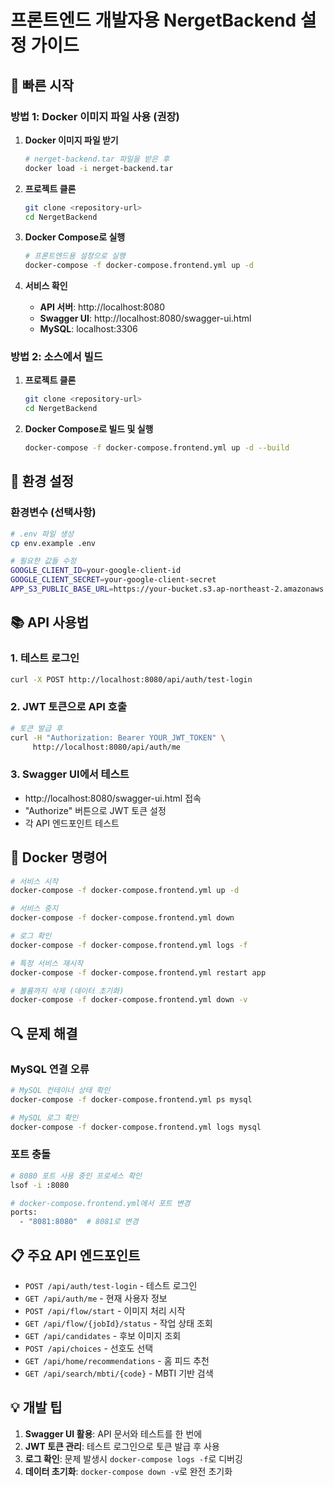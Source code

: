 # 프론트엔드 개발자용 NergetBackend 설정 가이드

## 🚀 빠른 시작

### 방법 1: Docker 이미지 파일 사용 (권장)

1. **Docker 이미지 파일 받기**

   ```bash
   # nerget-backend.tar 파일을 받은 후
   docker load -i nerget-backend.tar
   ```

2. **프로젝트 클론**

   ```bash
   git clone <repository-url>
   cd NergetBackend
   ```

3. **Docker Compose로 실행**

   ```bash
   # 프론트엔드용 설정으로 실행
   docker-compose -f docker-compose.frontend.yml up -d
   ```

4. **서비스 확인**
   - **API 서버**: http://localhost:8080
   - **Swagger UI**: http://localhost:8080/swagger-ui.html
   - **MySQL**: localhost:3306

### 방법 2: 소스에서 빌드

1. **프로젝트 클론**

   ```bash
   git clone <repository-url>
   cd NergetBackend
   ```

2. **Docker Compose로 빌드 및 실행**
   ```bash
   docker-compose -f docker-compose.frontend.yml up -d --build
   ```

## 🔧 환경 설정

### 환경변수 (선택사항)

```bash
# .env 파일 생성
cp env.example .env

# 필요한 값들 수정
GOOGLE_CLIENT_ID=your-google-client-id
GOOGLE_CLIENT_SECRET=your-google-client-secret
APP_S3_PUBLIC_BASE_URL=https://your-bucket.s3.ap-northeast-2.amazonaws.com
```

## 📚 API 사용법

### 1. 테스트 로그인

```bash
curl -X POST http://localhost:8080/api/auth/test-login
```

### 2. JWT 토큰으로 API 호출

```bash
# 토큰 발급 후
curl -H "Authorization: Bearer YOUR_JWT_TOKEN" \
     http://localhost:8080/api/auth/me
```

### 3. Swagger UI에서 테스트

- http://localhost:8080/swagger-ui.html 접속
- "Authorize" 버튼으로 JWT 토큰 설정
- 각 API 엔드포인트 테스트

## 🐳 Docker 명령어

```bash
# 서비스 시작
docker-compose -f docker-compose.frontend.yml up -d

# 서비스 중지
docker-compose -f docker-compose.frontend.yml down

# 로그 확인
docker-compose -f docker-compose.frontend.yml logs -f

# 특정 서비스 재시작
docker-compose -f docker-compose.frontend.yml restart app

# 볼륨까지 삭제 (데이터 초기화)
docker-compose -f docker-compose.frontend.yml down -v
```

## 🔍 문제 해결

### MySQL 연결 오류

```bash
# MySQL 컨테이너 상태 확인
docker-compose -f docker-compose.frontend.yml ps mysql

# MySQL 로그 확인
docker-compose -f docker-compose.frontend.yml logs mysql
```

### 포트 충돌

```bash
# 8080 포트 사용 중인 프로세스 확인
lsof -i :8080

# docker-compose.frontend.yml에서 포트 변경
ports:
  - "8081:8080"  # 8081로 변경
```

## 📋 주요 API 엔드포인트

- `POST /api/auth/test-login` - 테스트 로그인
- `GET /api/auth/me` - 현재 사용자 정보
- `POST /api/flow/start` - 이미지 처리 시작
- `GET /api/flow/{jobId}/status` - 작업 상태 조회
- `GET /api/candidates` - 후보 이미지 조회
- `POST /api/choices` - 선호도 선택
- `GET /api/home/recommendations` - 홈 피드 추천
- `GET /api/search/mbti/{code}` - MBTI 기반 검색

## 💡 개발 팁

1. **Swagger UI 활용**: API 문서와 테스트를 한 번에
2. **JWT 토큰 관리**: 테스트 로그인으로 토큰 발급 후 사용
3. **로그 확인**: 문제 발생시 `docker-compose logs -f`로 디버깅
4. **데이터 초기화**: `docker-compose down -v`로 완전 초기화


